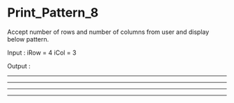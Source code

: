 # Print_Pattern_8

Accept number of rows and number of columns from user and display
below pattern.

Input : iRow = 4  iCol = 3

Output  : 
* * * 
* * * 
* * * 
* * *
